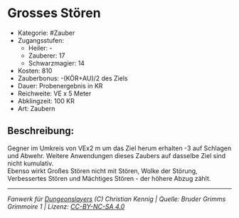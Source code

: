 # Grosses Stören  
- Kategorie: #Zauber  
- Zugangsstufen:  
  - Heiler: -  
  - Zauberer: 17  
  - Schwarzmagier: 14  
- Kosten: 810  
- Zauberbonus: -(KÖR+AU)/2 des Ziels  
- Dauer: Probenergebnis in KR  
- Reichweite: VE x 5 Meter  
- Abklingzeit: 100 KR  
- Art: Zaubern     

## Beschreibung:
Gegner im Umkreis von VEx2 m um das Ziel herum erhalten -3 auf Schlagen und Abwehr. Weitere Anwendungen dieses Zaubers auf dasselbe Ziel sind nicht kumulativ.<br>Ebenso wirkt Großes Stören nicht mit Stören, Wolke der Störung, Verbessertes Stören und Mächtiges Stören - der höhere Abzug zählt.<br>


___
*Fanwerk für [Dungeonslayers](https://www.dungeonslayers.net/) (C) Christian Kennig | Quelle: Bruder Grimms Grimmoire 1 | Lizenz: [CC-BY-NC-SA 4.0](https://creativecommons.org/licenses/by-nc-sa/4.0/deed.de)*